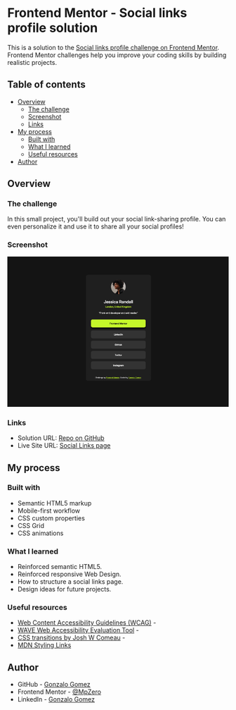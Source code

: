 # Frontend Mentor - Social links profile solution

This is a solution to the [Social links profile challenge on Frontend Mentor](https://www.frontendmentor.io/challenges/social-links-profile-UG32l9m6dQ). Frontend Mentor challenges help you improve your coding skills by building realistic projects. 

## Table of contents

- [Overview](#overview)
  - [The challenge](#the-challenge)
  - [Screenshot](#screenshot)
  - [Links](#links)
- [My process](#my-process)
  - [Built with](#built-with)
  - [What I learned](#what-i-learned)
  - [Useful resources](#useful-resources)
- [Author](#author)



## Overview

### The challenge 

In this small project, you'll build out your social link-sharing profile. You can even personalize it and use it to share all your social profiles!

### Screenshot

![](social-links-profile-screenshot.png)


### Links

- Solution URL: [Repo on GitHub](https://github.com/MpZero/frontend-mentor/tree/main/social-links-profile)
- Live Site URL: [Social Links page](https://mpzero.github.io/frontend-mentor/social-links-profile/)

## My process

### Built with

- Semantic HTML5 markup
- Mobile-first workflow
- CSS custom properties
- CSS Grid
- CSS animations

### What I learned

- Reinforced semantic HTML5.
- Reinforced responsive Web Design.
- How to structure a social links page.
- Design ideas for future projects.

### Useful resources

- [Web Content Accessibility Guidelines (WCAG)](https://www.w3.org/WAI/standards-guidelines/wcag/) - 
- [WAVE Web Accessibility Evaluation Tool](https://wave.webaim.org/report#/https://6nkksv.csb.app/) - 
- [CSS transitions by Josh W Comeau](https://joshwcomeau.com/animation/css-transitions/) -
- [MDN Styling Links](https://developer.mozilla.org/en-US/docs/Learn/CSS/Styling_text/Styling_links)

## Author

- GitHub - [Gonzalo Gomez](https://github.com/MpZero)
- Frontend Mentor - [@MpZero](https://www.frontendmentor.io/profile/MpZero)
- LinkedIn - [Gonzalo Gomez](https:/www.linkedin.com/in/gonzalo-agustin-gomez-b98709318)
